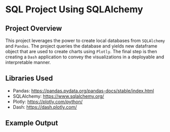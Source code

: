 # SQL Project Using SQLAlchemy

## Project Overview
This project leverages the power to create local databases from `SQLAlchemy` and `Pandas`. The project queries the database and yields new dataframe object that are used to create charts using `Plotly`. 
The final step is then creating a `Dash` application to convey the visualizations in a deployable and interpretable manner. 

## Libraries Used
* Pandas: https://pandas.pydata.org/pandas-docs/stable/index.html 
* SQLAlchemy: https://www.sqlalchemy.org/
* Plotly: https://plotly.com/python/ 
* Dash: https://dash.plotly.com/

## Example Output

